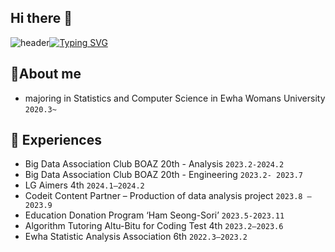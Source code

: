 ## Hi there 👋

![header](https://capsule-render.vercel.app/api?type=waving&color=6994CDEE&text=&animation=twinkling&height=80)[![Typing SVG](https://readme-typing-svg.demolab.com?font=Alkatra&weight=500&size=50&duration=3500&pause=3&color=6994CDEE&center=true&vCenter=false&multiline=true&repeat=true&width=1000&height=100&lines=Welcome+to+Jihae's+GitHub)](https://git.io/typing-svg)

## 🔎About me
- majoring in Statistics and Computer Science in Ewha Womans University `2020.3~`


## 💫 Experiences
- Big Data Association Club BOAZ 20th - Analysis `2023.2-2024.2`
- Big Data Association Club BOAZ 20th - Engineering `2023.2- 2023.7`
- LG Aimers 4th `2024.1–2024.2`
- Codeit Content Partner – Production of data analysis project `2023.8 – 2023.9`
- Education Donation Program ‘Ham Seong-Sori’ `2023.5-2023.11`
- Algorithm Tutoring Altu-Bitu for Coding Test 4th `2023.2–2023.6`
- Ewha Statistic Analysis Association 6th `2022.3–2023.2`
